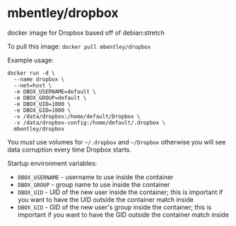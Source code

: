 mbentley/dropbox
================

docker image for Dropbox based off of debian:stretch

To pull this image:
`docker pull mbentley/dropbox`

Example usage:
```
docker run -d \
  --name dropbox \
  --net=host \
  -e DBOX_USERNAME=default \
  -e DBOX_GROUP=default \
  -e DBOX_UID=1000 \
  -e DBOX_GID=1000 \
  -v /data/dropbox:/home/default/Dropbox \
  -v /data/dropbox-config:/home/default/.dropbox \
  mbentley/dropbox
```

You *must* use volumes for `~/.dropbox` and `~/Dropbox` otherwise you will see data corruption every time Dropbox starts.

Startup environment variables:
  * `DBOX_USERNAME` - username to use inside the container
  * `DBOX_GROUP` - group name to use inside the container
  * `DBOX_UID` - UID of the new user inside the container; this is important if you want to have the UID outside the container match inside
  * `DBOX_GID` - GID of the new user's group inside the container; this is important if you want to have the GID outside the container match inside
